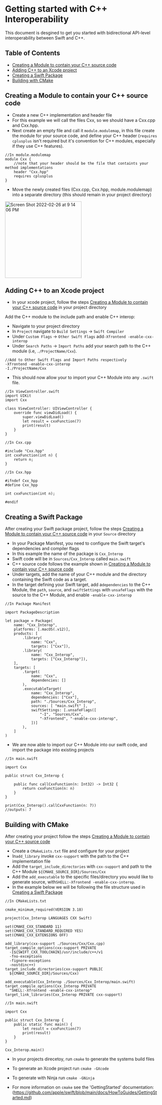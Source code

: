#  Getting started with C++ Interoperability

This document is desgined to get you started with bidirectional API-level interoperability between Swift and C++.

## Table of Contents

- [Creating a Module to contain your C++ source code](#creating-a-module-to-contain-your-c-source-code)
- [Adding C++ to an Xcode project](#adding-c-to-an-xcode-project)
- [Creating a Swift Package](#Creating-a-Swift-Package)
- [Building with CMake](#building-with-cmake)

## Creating a Module to contain your C++ source code

- Create a new C++ implementation and header file
- For this example we will call the files Cxx, so we should have a Cxx.cpp and Cxx.hpp.
- Next create an empty file and call it `module.modulemap`, in this file create the module for your source code, and define your C++ header (`requires cplusplus` isn't required but it's convention for C++ modules, especially if they use C++ features).

```
//In module.modulemap
module Cxx {
    //note that your header should be the file that containts your method implementations
    header "Cxx.hpp"
    requires cplusplus
}
```

- Move the newly created files (Cxx.cpp, Cxx.hpp, module.modulemap) into a separate directory (this should remain in your project directory)

<img width="252" alt="Screen Shot 2022-02-26 at 9 14 06 PM" src="https://user-images.githubusercontent.com/62521716/155867937-9d9d6c62-4418-414d-bc4e-5d12c2055022.png">

## Adding C++ to an Xcode project
- In your xcode project, follow the steps [Creating a Module to contain your C++ source code](#creating-a-module-to-contain-your-c-source-code) in your project directory

Add the C++ module to the include path and enable C++ interop:
- Navigate to your project directory 
- In `Project` navigate to `Build Settings` -> `Swift Compiler`
- Under `Custom Flags` -> `Other Swift Flags` add`-Xfrontend -enable-cxx-interop`
- Under `Search Paths` -> `Import Paths` add your search path to the C++ module (i.e, `./ProjectName/Cxx`).

```
//Add to Other Swift Flags and Import Paths respectively
-Xfrontend -enable-cxx-interop 
-I./ProjectName/Cxx
```

- This should now allow your to import your C++ Module into any `.swift` file.

```
//In ViewController.swift
import UIKit
import Cxx

class ViewController: UIViewController {
    override func viewDidLoad() {
        super.viewDidLoad()
        let result = cxxFunction(7)
        print(result)
    }
}
```

```
//In Cxx.cpp

#include "Cxx.hpp"
int cxxFunction(int n) {
    return n;
}

```

```
//In Cxx.hpp

#ifndef Cxx_hpp
#define Cxx_hpp

int cxxFunction(int n);

#endif

```


## Creating a Swift Package
After creating your Swift package project, follow the steps [Creating a Module to contain your C++ source code](#creating-a-module-to-contain-your-c-source-code) in your `Source` directory

- In your Package Manifest, you need to configure the Swift target's dependencies and compiler flags
- In this example the name of the package is `Cxx_Interop`
- Swift code will be in `Sources/Cxx_Interop` called `main.swift`
- C++ source code follows the example shown in [Creating a Module to contain your C++ source code](#creating-a-module-to-contain-your-c-source-code)
- Under targets, add the name of your C++ module and the directory containing the Swift code as a target.
- In the target defining your Swift target, add a`dependencies` to the C++ Module, the `path`, `source`, and `swiftSettings` with `unsafeFlags` with the source to the C++ Module, and enable `-enable-cxx-interop`

```
//In Package Manifest

import PackageDescription

let package = Package(
    name: "Cxx_Interop",
    platforms: [.macOS(.v12)],
    products: [
        .library(
            name: "Cxx",
            targets: ["Cxx"]),
        .library(
            name: "Cxx_Interop",
            targets: ["Cxx_Interop"]),
    ],
    targets: [
        .target(
            name: "Cxx",
            dependencies: []
        ),
        .executableTarget(
            name: "Cxx_Interop",
            dependencies: ["Cxx"],
            path: "./Sources/Cxx_Interop",
            sources: [ "main.swift" ],
            swiftSettings: [.unsafeFlags([
                "-I", "Sources/Cxx",
                "-Xfrontend", "-enable-cxx-interop",
            ])]
        ),
    ]
)

```

- We are now able to import our C++ Module into our swift code, and import the package into existing projects

```
//In main.swift

import Cxx

public struct Cxx_Interop {
    
    public func callCxxFunction(n: Int32) -> Int32 {
        return cxxFunction(n: n)
    }
}

print(Cxx_Interop().callCxxFunction(n: 7))
//outputs: 7

```

## Building with CMake
After creating your project follow the steps [Creating a Module to contain your C++ source code](#creating-a-module-to-contain-your-c-source-code)

- Create a `CMakeLists.txt` file and configure for your project
- In`add_library` invoke `cxx-support` with the path to the C++ implementation file
- Add the `target_include_directories` with `cxx-support` and path to the C++ Module `${CMAKE_SOURCE_DIR}/Sources/Cxx`
- Add the `add_executable` to the specific files/directory you would like to generate source, with`SHELL:-Xfrontend -enable-cxx-interop`.
- In the example below we will be following the file structure used in [Creating a Swift Package](#Creating-a-Swift-Package) 

```
//In CMakeLists.txt

cmake_minimum_required(VERSION 3.18)

project(Cxx_Interop LANGUAGES CXX Swift)

set(CMAKE_CXX_STANDARD 11)
set(CMAKE_CXX_STANDARD_REQUIRED YES)
set(CMAKE_CXX_EXTENSIONS OFF)

add_library(cxx-support ./Sources/Cxx/Cxx.cpp)
target_compile_options(cxx-support PRIVATE
  -I${SWIFT_CXX_TOOLCHAIN}/usr/include/c++/v1
  -fno-exceptions
  -fignore-exceptions
  -nostdinc++)
target_include_directories(cxx-support PUBLIC
  ${CMAKE_SOURCE_DIR}/Sources/Cxx)

add_executable(Cxx_Interop ./Sources/Cxx_Interop/main.swift)
target_compile_options(Cxx_Interop PRIVATE
  "SHELL:-Xfrontend -enable-cxx-interop"
target_link_libraries(Cxx_Interop PRIVATE cxx-support)

```

```
//In main.swift

import Cxx

public struct Cxx_Interop {
    public static func main() {
        let result = cxxFunction(7)
        print(result)
    }
}

Cxx_Interop.main()

```

- In your projects direcetoy, run `cmake` to generate the systems build files

- To generate an Xcode project run `cmake -GXcode` 
- To generate with Ninja run `cmake -GNinja`

- For more information on `cmake` see the  'GettingStarted' documentation: (https://github.com/apple/swift/blob/main/docs/HowToGuides/GettingStarted.md)



